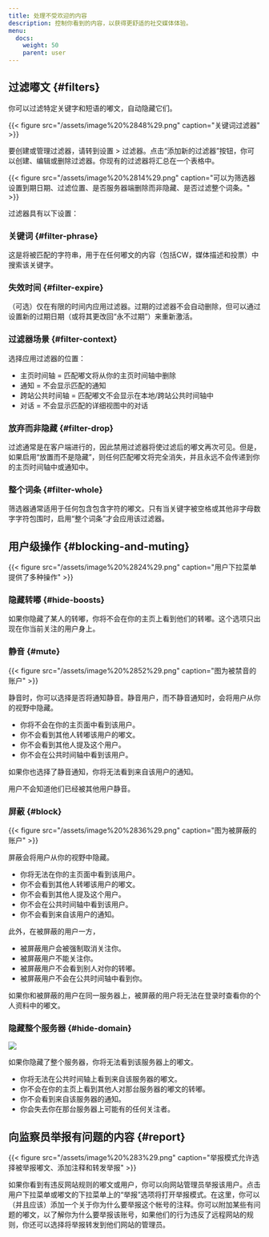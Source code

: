 ```yaml
---
title: 处理不受欢迎的内容
description: 控制你看到的内容，以获得更舒适的社交媒体体验。
menu:
  docs:
    weight: 50
    parent: user
---
```


## 过滤嘟文 {#filters}

你可以过滤特定关键字和短语的嘟文，自动隐藏它们。

{{< figure src="/assets/image%20%2848%29.png" caption="关键词过滤器" >}}

要创建或管理过滤器，请转到设置 &gt; 过滤器。点击“添加新的过滤器”按钮，你可以创建、编辑或删除过滤器。你现有的过滤器将汇总在一个表格中。

{{< figure src="/assets/image%20%2814%29.png" caption="可以为筛选器设置到期日期、过滤位置、是否服务器端删除而非隐藏、是否过滤整个词条。" >}}

过滤器具有以下设置：

### 关键词 {#filter-phrase}

这是将被匹配的字符串，用于在任何嘟文的内容（包括CW，媒体描述和投票）中搜索该关键字。

### 失效时间 {#filter-expire}

（可选）仅在有限的时间内应用过滤器。过期的过滤器不会自动删除，但可以通过设置新的过期日期（或将其更改回“永不过期”）来重新激活。

### 过滤器场景 {#filter-context}

选择应用过滤器的位置：

* 主页时间轴 = 匹配嘟文将从你的主页时间轴中删除
* 通知 = 不会显示匹配的通知
* 跨站公共时间轴 = 匹配嘟文不会显示在本地/跨站公共时间轴中
* 对话 = 不会显示匹配的详细视图中的对话

### 放弃而非隐藏 {#filter-drop}

过滤通常是在客户端进行的，因此禁用过滤器将使过滤后的嘟文再次可见。但是，如果启用“放置而不是隐藏”，则任何匹配嘟文将完全消失，并且永远不会传递到你的主页时间轴中或通知中。

### 整个词条 {#filter-whole}

筛选器通常适用于任何包含包含字符的嘟文。只有当关键字被空格或其他非字母数字字符包围时，启用“整个词条”才会应用该过滤器。

## 用户级操作 {#blocking-and-muting}

{{< figure src="/assets/image%20%2824%29.png" caption="用户下拉菜单提供了多种操作" >}}

### 隐藏转嘟 {#hide-boosts}

如果你隐藏了某人的转嘟，你将不会在你的主页上看到他们的转嘟。这个选项只出现在你当前关注的用户身上。

### 静音 {#mute}

{{< figure src="/assets/image%20%2852%29.png" caption="图为被禁音的账户" >}}

静音时，你可以选择是否将通知静音。静音用户，而不静音通知时，会将用户从你的视野中隐藏。

* 你将不会在你的主页面中看到该用户。
* 你不会看到其他人转嘟该用户的嘟文。
* 你不会看到其他人提及这个用户。
* 你不会在公共时间轴中看到该用户。

如果你也选择了静音通知，你将无法看到来自该用户的通知。

用户不会知道他们已经被其他用户静音。

### 屏蔽 {#block}

{{< figure src="/assets/image%20%2836%29.png" caption="图为被屏蔽的账户" >}}

屏蔽会将用户从你的视野中隐藏。

* 你将无法在你的主页面中看到该用户。
* 你不会看到其他人转嘟该用户的嘟文。
* 你不会看到其他人提及这个用户。
* 你不会在公共时间轴中看到该用户。
* 你不会看到来自该用户的通知。

此外，在被屏蔽的用户一方，

* 被屏蔽用户会被强制取消关注你。
* 被屏蔽用户不能关注你。
* 被屏蔽用户不会看到别人对你的转嘟。
* 被屏蔽用户不会在公共时间轴中看到你。

如果你和被屏蔽的用户在同一服务器上，被屏蔽的用户将无法在登录时查看你的个人资料中的嘟文。

### 隐藏整个服务器 {#hide-domain}

![](/assets/image%20%2861%29.png)

如果你隐藏了整个服务器，你将无法看到该服务器上的嘟文。

* 你将无法在公共时间轴上看到来自该服务器的嘟文。
* 你不会在你的主页上看到其他人对那台服务器的嘟文的转嘟。
* 你不会看到来自该服务器的通知。
* 你会失去你在那台服务器上可能有的任何关注者。

## 向监察员举报有问题的内容 {#report}

{{< figure src="/assets/image%20%283%29.png" caption="举报模式允许选择被举报嘟文、添加注释和转发举报" >}}

如果你看到有违反网站规则的嘟文或用户，你可以向网站管理员举报该用户。点击用户下拉菜单或嘟文的下拉菜单上的“举报”选项将打开举报模式。在这里，你可以（并且应该）添加一个关于你为什么要举报这个帐号的注释。你可以附加某些有问题的嘟文，以了解你为什么要举报该账号，如果他们的行为违反了远程网站的规则，你还可以选择将举报转发到他们网站的管理员。

